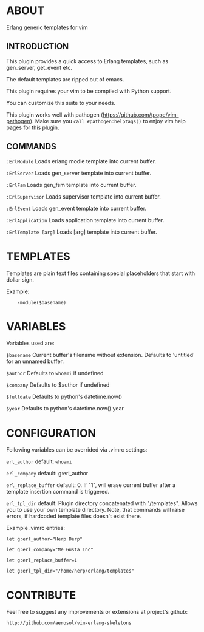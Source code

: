 ABOUT
=====

Erlang generic templates for vim

INTRODUCTION
------------

This plugin provides a quick access to Erlang templates, such as gen_server,
get_event etc.

The default templates are ripped out of emacs.

This plugin requires your vim to be compiled with Python support.

You can customize this suite to your needs.

This plugin works well with pathogen (https://github.com/tpope/vim-pathogen).
Make sure you `call #pathogen:helptags()` to enjoy vim help pages for this
plugin.


COMMANDS
--------

`:ErlModule`              Loads erlang modle template into current buffer.

`:ErlServer`              Loads gen_server template into current buffer.

`:ErlFsm`                 Loads gen_fsm template into current buffer.

`:ErlSupervisor`          Loads supervisor template into current buffer.

`:ErlEvent`               Loads gen_event template into current buffer.

`:ErlApplication`         Loads application template into current buffer.

`:ErlTemplate [arg]`      Loads [arg] template into current buffer.


TEMPLATES
=========

Templates are plain text files containing special placeholders that start
with dollar sign.

Example:

        -module($basename)


VARIABLES
=========

Variables used are:

`$basename`              Current buffer's filename without extension. Defaults to 'untitled' for an unnamed buffer.

`$author`                Defaults to `whoami` if undefined

`$company`               Defaults to $author if undefined

`$fulldate`              Defaults to python's datetime.now()

`$year`                  Defaults to python's datetime.now().year


CONFIGURATION
=============

Following variables can be overrided via .vimrc settings:

`erl_author`              default: `whoami`

`erl_company`             default: g:erl_author

`erl_replace_buffer`      default: 0. If "1", will erase current buffer after a template insertion command is triggered.

`erl_tpl_dir`             default: Plugin directory concatenated with "/templates". Allows you to use your own template directory. Note, that commands will raise errors, if hardcoded template files doesn't exist there.


Example .vimrc entries:

    let g:erl_author="Herp Derp"

    let g:erl_company="Me Gusta Inc"

    let g:erl_replace_buffer=1

    let g:erl_tpl_dir="/home/herp/erlang/templates"


CONTRIBUTE
==========

Feel free to suggest any improvements or extensions at project's github:

    http://github.com/aerosol/vim-erlang-skeletons
